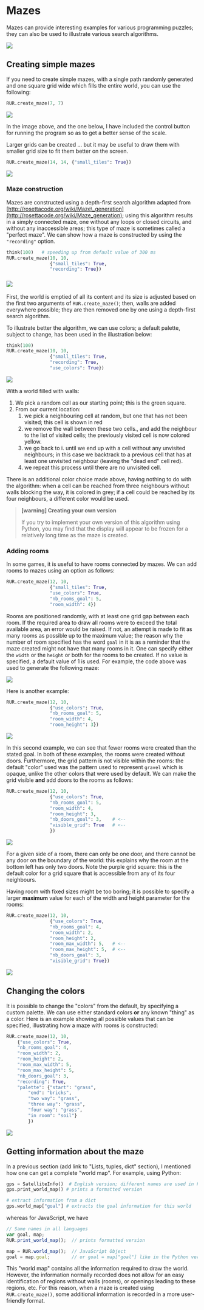 # Mazes

Mazes can provide interesting examples for various programming puzzles; they can also be used to illustrate various search algorithms.

![](/assets/maze.png)

## Creating simple mazes

If you need to create simple mazes, with a single path randomly generated and one square grid wide which fills the entire world, you can use the following:

```py
RUR.create_maze(7, 7)
```

![](/assets/maze_normal.png)

In the image above, and the one below, I have included the control button for running the program so as to get a better sense of the scale.

Larger grids can be created ... but it may be useful to draw them with smaller grid size to fit them better on the screen.

```py
RUR.create_maze(14, 14, {"small_tiles": True})
```

![](/assets/small_maze.png)

### Maze construction

Mazes are constructed using a depth-first search algorithm adapted from [http://rosettacode.org/wiki/Maze\_generation](http://rosettacode.org/wiki/Maze_generation); using this algorithm results in a simply connected maze, one without any loops or closed circuits, and without any inaccessible areas; this type of maze is sometimes called a "perfect maze".  We can show how a maze is constructed by using the `"recording"` option.

```py
think(100)   # speeding up from default value of 300 ms
RUR.create_maze(10, 10, 
                {"small_tiles": True,
                "recording": True})
```

### ![](/assets/maze_anim1.gif)

First, the world is emptied of all its content and its size is adjusted based on the first two arguments of `RUR.create_maze()`; then, walls are added everywhere possible; they are then removed one by one using a depth-first search algorithm.

To illustrate better the algorithm, we can use colors; a default palette, subject to change, has been used in the illustration below:

```py
think(100)
RUR.create_maze(10, 10, 
                {"small_tiles": True,
                "recording": True,
                "use_colors": True})
```

![](/assets/maze_anim2.gif)

With a world filled with walls:

1. We pick a random cell as our starting point; this is the green square.
2. From our current location:
   1. we pick a neighbouring cell at random, but one that has not been visited; this cell is shown in red
   2. we remove the wall between these two cells., and add the neighbour to the list of visited cells; the previously visited cell is now colored yellow.
   3. we go back to i. until we end up with a cell without any unvisited neighbours; in this case we backtrack to a previous cell that has at least one unvisited neighbour \(leaving the "dead end" cell red\).
   4. we repeat this process until there are no unvisited cell.

There is an additional color choice made above, having nothing to do with the algorithm: when a cell can be reached from three neighbours without walls blocking the way, it is colored in grey; if a cell could be reached by its four neighbours, a different color would be used.

> **\[warning\] Creating your own version**
>
> If you try to implement your own version of this algorithm using Python, you may find that the display will appear to be frozen for a relatively long time as the maze is created.

### Adding rooms

In some games, it is useful to have rooms connected by mazes. We can add rooms to mazes using an option as follows:

```py
RUR.create_maze(12, 10, 
                {"small_tiles": True,
                "use_colors": True,
                "nb_rooms_goal": 5,
                "room_width": 4})
```

Rooms are positioned randomly, with at least one grid gap between each room. If the required area to draw all rooms were to exceed the total available area, an error would be raised.  If not, an attempt is made to fit as many rooms as possible up to the maximum value; the reason why the number of room specified has the word `goal` in it is as a reminder that the maze created might not have that many rooms in it.  One can specify either the `width` or the `height` or both for the rooms to be created. If no value is specified, a default value of 1 is used. For example, the code above was used to generate the following maze:

![](/assets/maze_rooms1.png)

Here is another example:

```py
RUR.create_maze(12, 10, 
                {"use_colors": True,
                "nb_rooms_goal": 5,
                "room_width": 4,
                "room_height": 3})
```

![](/assets/maze_rooms2.png)

In this second example, we can see that fewer rooms were created than the stated goal.  In both of these examples, the rooms were created without doors. Furthermore, the grid pattern is not visible within the rooms: the default "color" used was the pattern used to represent `gravel` which is opaque, unlike the other colors that were used by default.  We can make the grid visible **and** add doors to the rooms as follows:

```py
RUR.create_maze(12, 10, 
                {"use_colors": True,
                "nb_rooms_goal": 5,
                "room_width": 4,
                "room_height": 3,
                "nb_doors_goal": 3,    # <--
                "visible_grid": True   # <--
                })
```

![](/assets/maze_rooms3.png)

For a given side of a room, there can only be one door, and there cannot be any door on the boundary of the world: this explains why the room at the bottom left has only two doors.  Note the purple grid square: this is the default color for a grid square that is accessible from any of its four neighbours.

Having room with fixed sizes might be too boring; it is possible to specify a larger **maximum** value for each of the width and height parameter for the rooms:

```py
RUR.create_maze(12, 10, 
                {"use_colors": True,
                "nb_rooms_goal": 4,
                "room_width": 2,
                "room_height": 2,
                "room_max_width": 5,   # <--
                "room_max_height": 5,  # <--
                "nb_doors_goal": 3,
                "visible_grid": True})
```

![](/assets/maze_rooms4.png)

## Changing the colors

It is possible to change the "colors" from the default, by specifying a custom palette. We can use either standard colors **or** any known "thing" as a color. Here is an example showing all possible values that can be specified, illustrating how a maze with rooms is constructed:

```py
RUR.create_maze(12, 10, 
    {"use_colors": True,
    "nb_rooms_goal": 4,
    "room_width": 2,
    "room_height": 2,
    "room_max_width": 5,
    "room_max_height": 5,
    "nb_doors_goal": 3,
    "recording": True,
    "palette": {"start": "grass",
        "end": "bricks",
        "two way": "grass",
        "three way": "grass",
        "four way": "grass",
        "in room": "soil"}
        })
```

![](/assets/maze_rooms.gif)

## Getting information about the maze

In a previous section \(add link to "Lists, tuples, dict" section\), I mentioned how one can get a complete "world map". For example, using Python:

```py
gps = SatelliteInfo()  # English version; different names are used in French
gps.print_world_map() # prints a formatted version

# extract information from a dict
gps.world_map["goal"] # extracts the goal information for this world
```

whereas for JavaScript, we have

```js
// Same names in all languages
var goal, map;
RUR.print_world_map();  // prints formatted version

map = RUR.world_map();  // JavaScript Object
goal = map.goal;        // or goal = map["goal"] like in the Python version
```

This "world map" contains all the information required to draw the world. However, the information normally recorded does not allow for an easy identification of regions without walls \(rooms\), or openings leading to these regions, etc.  For this reason, when a maze is created using `RUR.create_maze()`, some additional information is recorded in a more user-friendly format.





